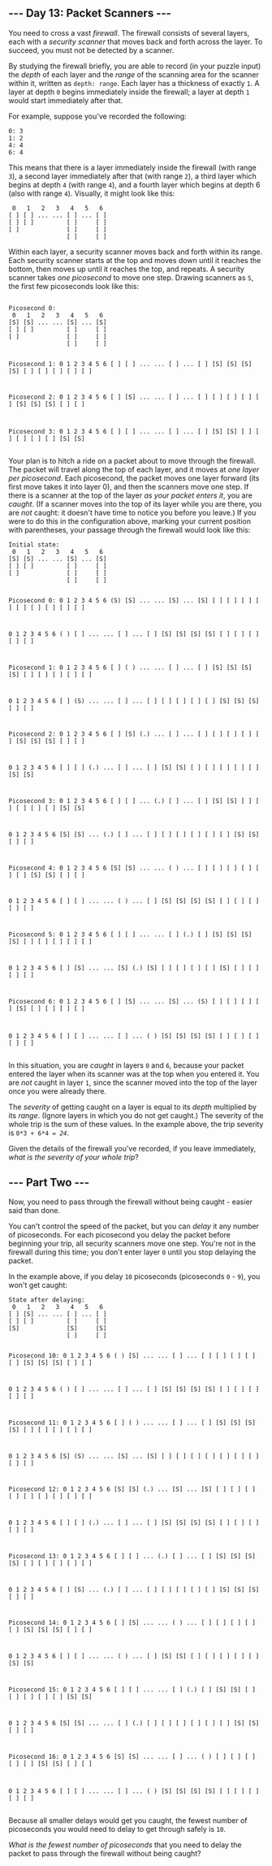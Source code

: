 <article class="day-desc"><h2>--- Day 13: Packet Scanners ---</h2><p>You need to cross a vast <em>firewall</em>. The firewall consists of several layers, each with a <em>security scanner</em> that moves back and forth across the layer. To succeed, you must not be detected by a scanner.</p>
<p>By studying the firewall briefly, you are able to record (in your puzzle input) the <em>depth</em> of each layer and the <em>range</em> of the scanning area for the scanner within it, written as <code>depth: range</code>. Each layer has a thickness of exactly <code>1</code>. A layer at depth <code>0</code> begins immediately inside the firewall; a layer at depth <code>1</code> would start immediately after that.</p>
<p>For example, suppose you've recorded the following:</p>
<pre><code>0: 3
1: 2
4: 4
6: 4
</code></pre>
<p>This means that there is a layer immediately inside the firewall (with range <code>3</code>), a second layer immediately after that (with range <code>2</code>), a third layer which begins at depth <code>4</code> (with range <code>4</code>), and a fourth layer which begins at depth 6 (also with range <code>4</code>). Visually, it might look like this:</p>
<pre><code> 0   1   2   3   4   5   6
[ ] [ ] ... ... [ ] ... [ ]
[ ] [ ]         [ ]     [ ]
[ ]             [ ]     [ ]
                [ ]     [ ]
</code></pre>
<p>Within each layer, a security scanner moves back and forth within its range. Each security scanner starts at the top and moves down until it reaches the bottom, then moves up until it reaches the top, and repeats. A security scanner takes <em>one picosecond</em> to move one step.  Drawing scanners as <code>S</code>, the first few picoseconds look like this:</p>
<pre><code>
Picosecond 0:
 0   1   2   3   4   5   6
[S] [S] ... ... [S] ... [S]
[ ] [ ]         [ ]     [ ]
[ ]             [ ]     [ ]
                [ ]     [ ]

Picosecond 1:
 0   1   2   3   4   5   6
[ ] [ ] ... ... [ ] ... [ ]
[S] [S]         [S]     [S]
[ ]             [ ]     [ ]
                [ ]     [ ]

Picosecond 2:
 0   1   2   3   4   5   6
[ ] [S] ... ... [ ] ... [ ]
[ ] [ ]         [ ]     [ ]
[S]             [S]     [S]
                [ ]     [ ]

Picosecond 3:
 0   1   2   3   4   5   6
[ ] [ ] ... ... [ ] ... [ ]
[S] [S]         [ ]     [ ]
[ ]             [ ]     [ ]
                [S]     [S]
</code></pre>
<p>Your plan is to hitch a ride on a packet about to move through the firewall.  The packet will travel along the top of each layer, and it moves at <em>one layer per picosecond</em>. Each picosecond, the packet moves one layer forward (its first move takes it into layer 0), and then the scanners move one step. If there is a scanner at the top of the layer <em>as your packet enters it</em>, you are <em>caught</em>. (If a scanner moves into the top of its layer while you are there, you are <em>not</em> caught: it doesn't have time to notice you before you leave.) If you were to do this in the configuration above, marking your current position with parentheses, your passage through the firewall would look like this:</p>
<pre><code>Initial state:
 0   1   2   3   4   5   6
[S] [S] ... ... [S] ... [S]
[ ] [ ]         [ ]     [ ]
[ ]             [ ]     [ ]
                [ ]     [ ]

Picosecond 0:
 0   1   2   3   4   5   6
(S) [S] ... ... [S] ... [S]
[ ] [ ]         [ ]     [ ]
[ ]             [ ]     [ ]
                [ ]     [ ]

 0   1   2   3   4   5   6
( ) [ ] ... ... [ ] ... [ ]
[S] [S]         [S]     [S]
[ ]             [ ]     [ ]
                [ ]     [ ]


Picosecond 1:
 0   1   2   3   4   5   6
[ ] ( ) ... ... [ ] ... [ ]
[S] [S]         [S]     [S]
[ ]             [ ]     [ ]
                [ ]     [ ]

 0   1   2   3   4   5   6
[ ] (S) ... ... [ ] ... [ ]
[ ] [ ]         [ ]     [ ]
[S]             [S]     [S]
                [ ]     [ ]


Picosecond 2:
 0   1   2   3   4   5   6
[ ] [S] (.) ... [ ] ... [ ]
[ ] [ ]         [ ]     [ ]
[S]             [S]     [S]
                [ ]     [ ]

 0   1   2   3   4   5   6
[ ] [ ] (.) ... [ ] ... [ ]
[S] [S]         [ ]     [ ]
[ ]             [ ]     [ ]
                [S]     [S]


Picosecond 3:
 0   1   2   3   4   5   6
[ ] [ ] ... (.) [ ] ... [ ]
[S] [S]         [ ]     [ ]
[ ]             [ ]     [ ]
                [S]     [S]

 0   1   2   3   4   5   6
[S] [S] ... (.) [ ] ... [ ]
[ ] [ ]         [ ]     [ ]
[ ]             [S]     [S]
                [ ]     [ ]


Picosecond 4:
 0   1   2   3   4   5   6
[S] [S] ... ... ( ) ... [ ]
[ ] [ ]         [ ]     [ ]
[ ]             [S]     [S]
                [ ]     [ ]

 0   1   2   3   4   5   6
[ ] [ ] ... ... ( ) ... [ ]
[S] [S]         [S]     [S]
[ ]             [ ]     [ ]
                [ ]     [ ]


Picosecond 5:
 0   1   2   3   4   5   6
[ ] [ ] ... ... [ ] (.) [ ]
[S] [S]         [S]     [S]
[ ]             [ ]     [ ]
                [ ]     [ ]

 0   1   2   3   4   5   6
[ ] [S] ... ... [S] (.) [S]
[ ] [ ]         [ ]     [ ]
[S]             [ ]     [ ]
                [ ]     [ ]


Picosecond 6:
 0   1   2   3   4   5   6
[ ] [S] ... ... [S] ... (S)
[ ] [ ]         [ ]     [ ]
[S]             [ ]     [ ]
                [ ]     [ ]

 0   1   2   3   4   5   6
[ ] [ ] ... ... [ ] ... ( )
[S] [S]         [S]     [S]
[ ]             [ ]     [ ]
                [ ]     [ ]
</code></pre>
<p>In this situation, you are <em>caught</em> in layers <code>0</code> and <code>6</code>, because your packet entered the layer when its scanner was at the top when you entered it. You are <em>not</em> caught in layer <code>1</code>, since the scanner moved into the top of the layer once you were already there.</p>
<p>The <em>severity</em> of getting caught on a layer is equal to its <em>depth</em> multiplied by its <em>range</em>. (Ignore layers in which you do not get caught.) The severity of the whole trip is the sum of these values.  In the example above, the trip severity is <code>0*3 + 6*4 = <em>24</em></code>.</p>
<p>Given the details of the firewall you've recorded, if you leave immediately, <em>what is the severity of your whole trip</em>?</p>
</article>
<article class="day-desc"><h2 id="part2">--- Part Two ---</h2><p>Now, you need to pass through the firewall without being caught - easier said than done.</p>
<p>You can't control the <span title="Seriously, what network stack doesn't let you adjust the speed of light?">speed of the packet</span>, but you can <em>delay</em> it any number of picoseconds. For each picosecond you delay the packet before beginning your trip, all security scanners move one step. You're not in the firewall during this time; you don't enter layer <code>0</code> until you stop delaying the packet.</p>
<p>In the example above, if you delay <code>10</code> picoseconds (picoseconds <code>0</code> - <code>9</code>), you won't get caught:</p>
<pre><code>State after delaying:
 0   1   2   3   4   5   6
[ ] [S] ... ... [ ] ... [ ]
[ ] [ ]         [ ]     [ ]
[S]             [S]     [S]
                [ ]     [ ]

Picosecond 10:
 0   1   2   3   4   5   6
( ) [S] ... ... [ ] ... [ ]
[ ] [ ]         [ ]     [ ]
[S]             [S]     [S]
                [ ]     [ ]

 0   1   2   3   4   5   6
( ) [ ] ... ... [ ] ... [ ]
[S] [S]         [S]     [S]
[ ]             [ ]     [ ]
                [ ]     [ ]


Picosecond 11:
 0   1   2   3   4   5   6
[ ] ( ) ... ... [ ] ... [ ]
[S] [S]         [S]     [S]
[ ]             [ ]     [ ]
                [ ]     [ ]

 0   1   2   3   4   5   6
[S] (S) ... ... [S] ... [S]
[ ] [ ]         [ ]     [ ]
[ ]             [ ]     [ ]
                [ ]     [ ]


Picosecond 12:
 0   1   2   3   4   5   6
[S] [S] (.) ... [S] ... [S]
[ ] [ ]         [ ]     [ ]
[ ]             [ ]     [ ]
                [ ]     [ ]

 0   1   2   3   4   5   6
[ ] [ ] (.) ... [ ] ... [ ]
[S] [S]         [S]     [S]
[ ]             [ ]     [ ]
                [ ]     [ ]


Picosecond 13:
 0   1   2   3   4   5   6
[ ] [ ] ... (.) [ ] ... [ ]
[S] [S]         [S]     [S]
[ ]             [ ]     [ ]
                [ ]     [ ]

 0   1   2   3   4   5   6
[ ] [S] ... (.) [ ] ... [ ]
[ ] [ ]         [ ]     [ ]
[S]             [S]     [S]
                [ ]     [ ]


Picosecond 14:
 0   1   2   3   4   5   6
[ ] [S] ... ... ( ) ... [ ]
[ ] [ ]         [ ]     [ ]
[S]             [S]     [S]
                [ ]     [ ]

 0   1   2   3   4   5   6
[ ] [ ] ... ... ( ) ... [ ]
[S] [S]         [ ]     [ ]
[ ]             [ ]     [ ]
                [S]     [S]


Picosecond 15:
 0   1   2   3   4   5   6
[ ] [ ] ... ... [ ] (.) [ ]
[S] [S]         [ ]     [ ]
[ ]             [ ]     [ ]
                [S]     [S]

 0   1   2   3   4   5   6
[S] [S] ... ... [ ] (.) [ ]
[ ] [ ]         [ ]     [ ]
[ ]             [S]     [S]
                [ ]     [ ]


Picosecond 16:
 0   1   2   3   4   5   6
[S] [S] ... ... [ ] ... ( )
[ ] [ ]         [ ]     [ ]
[ ]             [S]     [S]
                [ ]     [ ]

 0   1   2   3   4   5   6
[ ] [ ] ... ... [ ] ... ( )
[S] [S]         [S]     [S]
[ ]             [ ]     [ ]
                [ ]     [ ]
</code></pre>
<p>Because all smaller delays would get you caught, the fewest number of picoseconds you would need to delay to get through safely is <code>10</code>.</p>
<p><em>What is the fewest number of picoseconds</em> that you need to delay the packet to pass through the firewall without being caught?</p>
</article>
